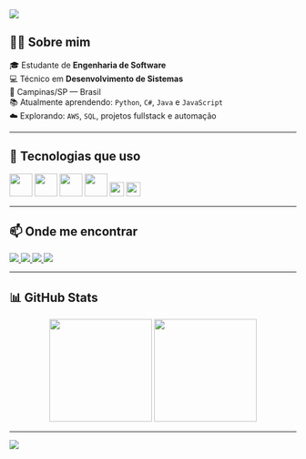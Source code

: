 <img src="https://capsule-render.vercel.app/api?type=waving&color=8A2BE2&height=200&section=header&text=Olá,%20eu%20sou%20o%20Eduardo!&fontSize=30&fontColor=ffffff" />

## 👨‍💻 Sobre mim

🎓 Estudante de **Engenharia de Software**  
💻 Técnico em **Desenvolvimento de Sistemas**  
📍 Campinas/SP — Brasil  
📚 Atualmente aprendendo: `Python`, `C#`, `Java` e `JavaScript`  
☁️ Explorando: `AWS`, `SQL`, projetos fullstack e automação

---

## 🚀 Tecnologias que uso

<p>
  <img src="https://cdn.jsdelivr.net/gh/devicons/devicon/icons/javascript/javascript-original.svg" width="40"/>
  <img src="https://cdn.jsdelivr.net/gh/devicons/devicon/icons/python/python-original.svg" width="40"/>
  <img src="https://cdn.jsdelivr.net/gh/devicons/devicon/icons/csharp/csharp-original.svg" width="40"/>
  <img src="https://cdn.jsdelivr.net/gh/devicons/devicon/icons/java/java-original.svg" width="40"/>
  <img src="https://img.shields.io/badge/SQL-4479A1?style=for-the-badge&logo=postgresql&logoColor=white" height="25"/>
  <img src="https://img.shields.io/badge/AWS-232F3E?style=for-the-badge&logo=amazonaws&logoColor=white" height="25"/>
</p>

---

## 📫 Onde me encontrar

<p>
  <a href="mailto:eduardopereira.dev1@gmail.com" target="_blank">
    <img src="https://img.shields.io/badge/GMAIL-EA4335?style=for-the-badge&logo=gmail&logoColor=white"/>
  </a>
  <a href="https://discord.com/users/xxwyse" target="_blank">
    <img src="https://img.shields.io/badge/DISCORD-5865F2?style=for-the-badge&logo=discord&logoColor=white"/>
  </a>
  <a href="https://www.instagram.com/wyniesie" target="_blank">
    <img src="https://img.shields.io/badge/INSTAGRAM-E4405F?style=for-the-badge&logo=instagram&logoColor=white"/>
  </a>
  <a href="https://www.linkedin.com/in/eduardopsilva6/" target="_blank">
    <img src="https://img.shields.io/badge/LINKEDIN-0077B5?style=for-the-badge&logo=linkedin&logoColor=white"/>
  </a>
</p>

---

## 📊 GitHub Stats

<div align="center">
  <img height="180em" src="https://github-readme-stats.vercel.app/api?username=eduardopsilva777&show_icons=true&theme=tokyonight" />
  <img height="180em" src="https://github-readme-stats.vercel.app/api/top-langs/?username=eduardopsilva777&layout=compact&theme=tokyonight"/>
</div>

---

<img src="https://capsule-render.vercel.app/api?type=waving&color=8A2BE2&height=150&section=footer"/>
